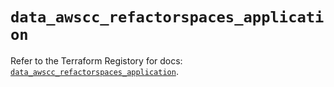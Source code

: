 # `data_awscc_refactorspaces_application`

Refer to the Terraform Registory for docs: [`data_awscc_refactorspaces_application`](https://registry.terraform.io/providers/hashicorp/awscc/0.70.0/docs/data-sources/refactorspaces_application).
